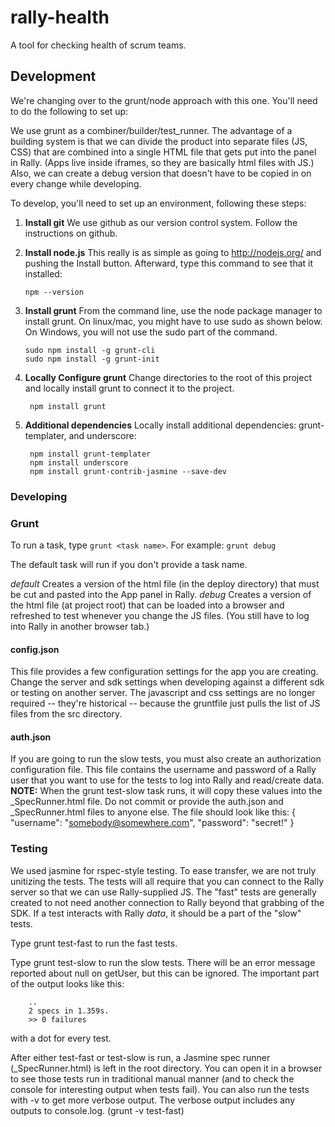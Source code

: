 # rally-health

A tool for checking health of scrum teams.

## Development

We're changing over to the grunt/node approach with this one.  You'll need to do the following to set up:

We use grunt as a combiner/builder/test_runner.  The advantage of a building system is that we can divide the 
product into 
separate files (JS, CSS) that are combined into a single HTML file that gets put into the panel in Rally.
(Apps live inside iframes, so they are basically html files with JS.)  Also, we can create a debug version that 
doesn't have to be copied in on every change while developing.

To develop, you'll need to set up an environment, following these steps:

1.  **Install git**  We use github as our version control system.  Follow the instructions on github.

2.  **Install node.js**  This really is as simple as going to http://nodejs.org/ and pushing the Install button.  Afterward, type 
this command to see that it installed:

        npm --version

3.  **Install grunt**
From the command line, use the node package manager to install grunt.  On linux/mac, you might have to use 
sudo as shown below. On Windows, you will not use the sudo part of the command.

        sudo npm install -g grunt-cli
        sudo npm install -g grunt-init

4. **Locally Configure grunt**  Change directories to the root of this project and locally install grunt to connect it to the project.
    
        npm install grunt

5. **Additional dependencies**  Locally install additional dependencies: grunt-templater, and underscore:

        npm install grunt-templater
        npm install underscore
        npm install grunt-contrib-jasmine --save-dev
        

### Developing

### Grunt
To run a task, type `grunt <task name>`.  For example:
`grunt debug`

The default task will run if you don't provide a task name.

*default* Creates a version of the html file (in the deploy directory) that must be cut and pasted into the App panel in Rally.
*debug* Creates a version of the html file (at project root) that can be loaded into a browser and refreshed to test whenever you change the JS files.  (You still have to log into Rally in another browser tab.)

#### config.json
This file provides a few configuration settings for the app you are creating.  Change the server and sdk settings when developing against a different sdk or testing on another server.  The 
javascript and css settings are no longer required -- they're historical -- because the gruntfile just pulls the list of JS files from the src directory.

#### auth.json
If you are going to run the slow tests, you must also create an authorization configuration file.  This file contains the username and password of a Rally user that you want to use for the tests to
log into Rally and read/create data.  **NOTE:** When the grunt test-slow task runs, it will copy these values into the _SpecRunner.html file.  Do not commit or provide the auth.json and _SpecRunner.html 
files to anyone else.  The file should look like this:
        {
            "username": "somebody@somewhere.com",
            "password": "secret!"
        }


### Testing
We used jasmine for rspec-style testing.  To ease transfer, we are not truly unitizing the tests.  The tests will all require 
that you can connect to the Rally server so that we can use Rally-supplied JS.  The "fast" tests are generally created to not
need another connection to Rally beyond that grabbing of the SDK.  If a test interacts with Rally _data_, it should be a part of
the "slow" tests.

Type grunt test-fast to run the fast tests.  

Type grunt test-slow to run the slow tests.  There will be an error message reported about null on getUser, but this can be ignored.  The 
important part of the output looks like this:


        ..
        2 specs in 1.359s.
        >> 0 failures

with a dot for every test.  

After either test-fast or test-slow is run, a Jasmine spec runner (_SpecRunner.html) is left in the root directory.  You
can open it in a browser to see those tests run in traditional manual manner (and to check the console for interesting
output when tests fail).  You can also run the tests with -v to get more verbose output.  The verbose output includes 
any outputs to console.log.  (grunt -v test-fast)
